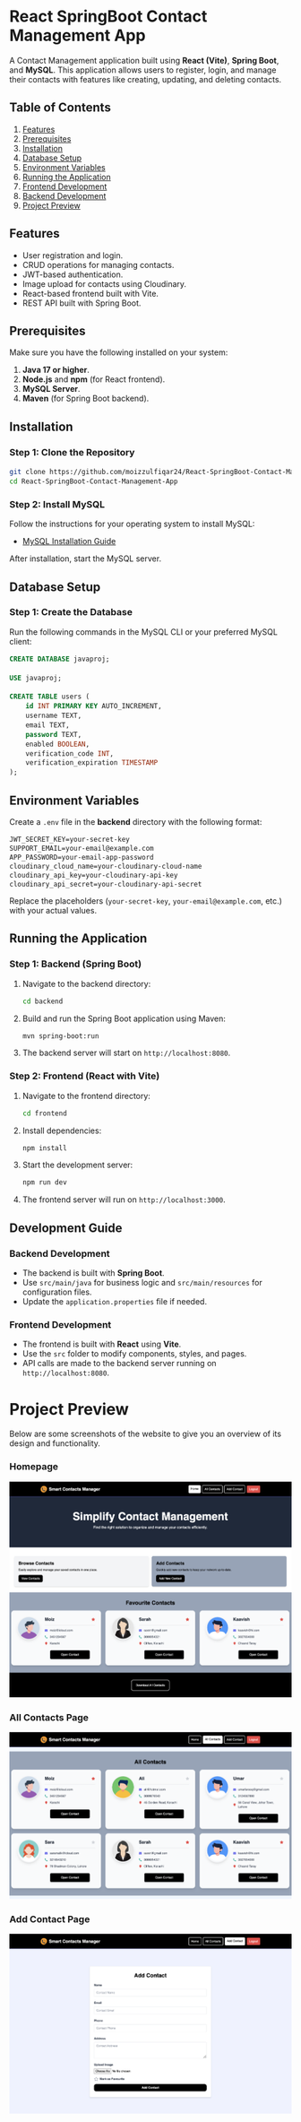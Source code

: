 # React SpringBoot Contact Management App

A Contact Management application built using **React (Vite)**, **Spring Boot**, and **MySQL**. This application allows users to register, login, and manage their contacts with features like creating, updating, and deleting contacts.


## Table of Contents
1. [Features](#features)
2. [Prerequisites](#prerequisites)
3. [Installation](#installation)
4. [Database Setup](#database-setup)
5. [Environment Variables](#environment-variables)
6. [Running the Application](#running-the-application)
7. [Frontend Development](#frontend-development)
8. [Backend Development](#backend-development)
9. [Project Preview](#project-preview)


## Features
- User registration and login.
- CRUD operations for managing contacts.
- JWT-based authentication.
- Image upload for contacts using Cloudinary.
- React-based frontend built with Vite.
- REST API built with Spring Boot.


## Prerequisites
Make sure you have the following installed on your system:
1. **Java 17 or higher**.
2. **Node.js** and **npm** (for React frontend).
3. **MySQL Server**.
4. **Maven** (for Spring Boot backend).


## Installation

### Step 1: Clone the Repository
```bash
git clone https://github.com/moizzulfiqar24/React-SpringBoot-Contact-Management-App
cd React-SpringBoot-Contact-Management-App
```

### Step 2: Install MySQL
Follow the instructions for your operating system to install MySQL:
- [MySQL Installation Guide](https://dev.mysql.com/doc/refman/8.0/en/installing.html)

After installation, start the MySQL server.


## Database Setup

### Step 1: Create the Database
Run the following commands in the MySQL CLI or your preferred MySQL client:
```sql
CREATE DATABASE javaproj;

USE javaproj;

CREATE TABLE users (
    id INT PRIMARY KEY AUTO_INCREMENT, 
    username TEXT, 
    email TEXT, 
    password TEXT, 
    enabled BOOLEAN, 
    verification_code INT, 
    verification_expiration TIMESTAMP
);
```


## Environment Variables

Create a `.env` file in the **backend** directory with the following format:
```plaintext
JWT_SECRET_KEY=your-secret-key
SUPPORT_EMAIL=your-email@example.com
APP_PASSWORD=your-email-app-password
cloudinary_cloud_name=your-cloudinary-cloud-name
cloudinary_api_key=your-cloudinary-api-key
cloudinary_api_secret=your-cloudinary-api-secret
```

Replace the placeholders (`your-secret-key`, `your-email@example.com`, etc.) with your actual values.


## Running the Application

### Step 1: Backend (Spring Boot)
1. Navigate to the backend directory:
   ```bash
   cd backend
   ```
2. Build and run the Spring Boot application using Maven:
   ```bash
   mvn spring-boot:run
   ```
3. The backend server will start on `http://localhost:8080`.


### Step 2: Frontend (React with Vite)
1. Navigate to the frontend directory:
   ```bash
   cd frontend
   ```
2. Install dependencies:
   ```bash
   npm install
   ```
3. Start the development server:
   ```bash
   npm run dev
   ```
4. The frontend server will run on `http://localhost:3000`.


## Development Guide

### Backend Development
- The backend is built with **Spring Boot**.
- Use `src/main/java` for business logic and `src/main/resources` for configuration files.
- Update the `application.properties` file if needed.

### Frontend Development
- The frontend is built with **React** using **Vite**.
- Use the `src` folder to modify components, styles, and pages.
- API calls are made to the backend server running on `http://localhost:8080`.

# Project Preview

Below are some screenshots of the website to give you an overview of its design and functionality.

### Homepage
![Homepage Preview](frontend/public/homepage.png)

### All Contacts Page
![All Contacts Preview](frontend/public/allcontacts.png)

### Add Contact Page
![Add Contact Preview](frontend/public/addcontact.png)
